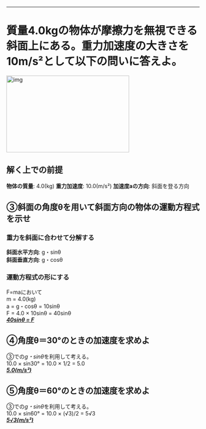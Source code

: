 
-----

# 質量4.0kgの物体が摩擦力を無視できる斜面上にある。重力加速度の大きさを10m/s²として以下の問いに答えよ。</br>
<img src="https://www.rikagasuki.com/wp-content/uploads/2015/07/3Bt-A-2.png" alt="img" title="i" width="320" height="200"></br>
## 解く上での前提
**物体の質量**: 4.0(kg)
**重力加速度**: 10.0(m/s²)
**加速度aの方向**: 斜面を登る方向
## ③斜面の角度θを用いて斜面方向の物体の運動方程式を示せ</br>
### 重力を斜面に合わせて分解する</br>
**斜面水平方向**: g・sinθ</br>
**斜面垂直方向**: g・cosθ</br>
### 運動方程式の形にする</br>
F=maにおいて</br>
m = 4.0(kg)</br>
a = g・cosθ = 10sinθ</br>
F = 4.0 × 10sinθ = 40sinθ</br>
**_<u>40sinθ = F</u>_**</br>
## ④角度θ＝30°のときの加速度を求めよ</br>
③での*g・sinθ*を利用して考える。</br>
10.0 × sin30° = 10.0 ×  1/2 = 5.0</br>
**_<u>5.0(m/s²)</u>_**</br>
## ⑤角度θ＝60°のときの加速度を求めよ</br>
③での*g・sinθ*を利用して考える。</br>
10.0 × sin60° = 10.0 ×  (√3)/2 = 5√3</br>
**_<u>5√3(m/s²)</u>_**</br>
